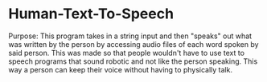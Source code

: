 # Human-Text-To-Speech
Purpose: This program takes in a string input and then "speaks" out what was written by the person by accessing audio files of each word spoken by said person.  This was made so that people wouldn't have to use text to speech programs that sound robotic and not like the person speaking.  This way a person can keep their voice without having to physically talk.
